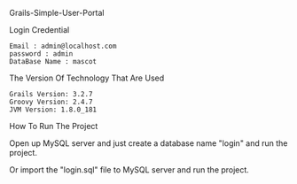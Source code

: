 Grails-Simple-User-Portal

  Login Credential

	Email : admin@localhost.com
	password : admin
	DataBase Name : mascot
	
 The Version Of Technology That Are Used
 
	Grails Version: 3.2.7
	Groovy Version: 2.4.7
	JVM Version: 1.8.0_181
	
	
How To Run The Project


Open up MySQL server and just create a database name "login" and run the project.


Or import the "login.sql" file to MySQL server and run the project.
